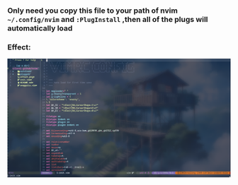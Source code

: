 ### Only need you copy this file to your path of nvim `~/.config/nvim` and `:PlugInstall` ,then all of the plugs will automatically load

### Effect:

![](effect.png)
